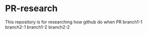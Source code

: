 # PR-research
This repository is for researching how github do when PR
branch1-1
branch2-1
branch1-2
branch2-2
